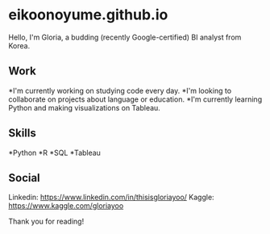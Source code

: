 # eikoonoyume.github.io
Hello, I'm Gloria, a budding (recently Google-certified) BI analyst from Korea.
## Work
*I'm currently working on studying code every day.
*I'm looking to collaborate on projects about language or education.
*I'm currently learning Python and making visualizations on Tableau.
## Skills
*Python
*R
*SQL
*Tableau
## Social
Linkedin: https://www.linkedin.com/in/thisisgloriayoo/
Kaggle: https://www.kaggle.com/gloriayoo

Thank you for reading!

